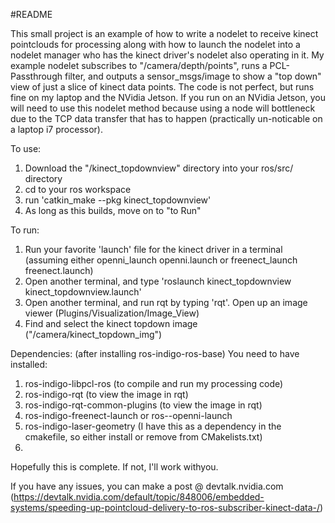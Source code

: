 #README

This small project is an example of how to write a nodelet to receive kinect pointclouds for processing
along with how to launch the nodelet into a nodelet manager who has the kinect driver's nodelet also operating in it.
My example nodelet subscribes to "/camera/depth/points", runs a PCL-Passthrough filter, and outputs a sensor_msgs/image
to show a "top down" view of just a slice of kinect data points. The code is not perfect, but runs fine on my laptop and 
the NVidia Jetson. If you run on an NVidia Jetson, you will need to use this nodelet method because using a node will bottleneck
due to the TCP data transfer that has to happen (practically un-noticable on a laptop i7 processor).

To use:
  1. Download the "/kinect_topdownview" directory into your ros/src/ directory
  2. cd to your ros workspace
  3. run 'catkin_make --pkg kinect_topdownview'
  4. As long as this builds, move on to "to Run"
  
To run:
  1. Run your favorite 'launch' file for the kinect driver in a terminal (assuming either openni_launch openni.launch or freenect_launch freenect.launch)
  2. Open another terminal, and type 'roslaunch kinect_topdownview kinect_topdownview.launch'
  3. Open another terminal, and run rqt by typing 'rqt'. Open up an image viewer (Plugins/Visualization/Image_View)
  4. Find and select the kinect topdown image ("/camera/kinect_topdown_img")
  
Dependencies: (after installing ros-indigo-ros-base)
You need to have installed:
  1. ros-indigo-libpcl-ros (to compile and run my processing code)
  2. ros-indigo-rqt (to view the image in rqt)
  3. ros-indigo-rqt-common-plugins (to view the image in rqt)
  4. ros-indigo-freenect-launch or ros-<distro>-openni-launch
  5. ros-indigo-laser-geometry (I have this as a dependency in the cmakefile, so either install or remove from CMakelists.txt)
  6. 
Hopefully this is complete. If not, I'll work withyou.

If you have any issues, you can make a post @ devtalk.nvidia.com 
(https://devtalk.nvidia.com/default/topic/848006/embedded-systems/speeding-up-pointcloud-delivery-to-ros-subscriber-kinect-data-/)

